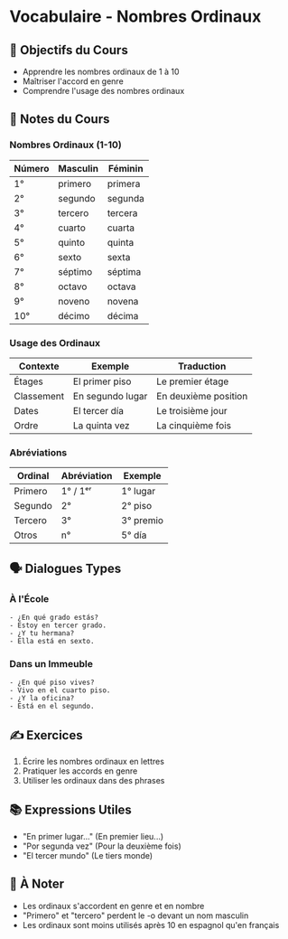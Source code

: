 # Vocabulaire - Nombres Ordinaux

## 🎯 Objectifs du Cours
- Apprendre les nombres ordinaux de 1 à 10
- Maîtriser l'accord en genre
- Comprendre l'usage des nombres ordinaux

## 📝 Notes du Cours

### Nombres Ordinaux (1-10)
| Número | Masculin | Féminin |
|--------|----------|----------|
| 1° | primero | primera |
| 2° | segundo | segunda |
| 3° | tercero | tercera |
| 4° | cuarto | cuarta |
| 5° | quinto | quinta |
| 6° | sexto | sexta |
| 7° | séptimo | séptima |
| 8° | octavo | octava |
| 9° | noveno | novena |
| 10° | décimo | décima |

### Usage des Ordinaux
| Contexte | Exemple | Traduction |
|----------|----------|------------|
| Étages | El primer piso | Le premier étage |
| Classement | En segundo lugar | En deuxième position |
| Dates | El tercer día | Le troisième jour |
| Ordre | La quinta vez | La cinquième fois |

### Abréviations
| Ordinal | Abréviation | Exemple |
|---------|-------------|----------|
| Primero | 1° / 1ᵉʳ | 1° lugar |
| Segundo | 2° | 2° piso |
| Tercero | 3° | 3° premio |
| Otros | n° | 5° día |

## 🗣️ Dialogues Types

### À l'École
```español
- ¿En qué grado estás?
- Estoy en tercer grado.
- ¿Y tu hermana?
- Ella está en sexto.
```

### Dans un Immeuble
```español
- ¿En qué piso vives?
- Vivo en el cuarto piso.
- ¿Y la oficina?
- Está en el segundo.
```

## ✍️ Exercices
1. Écrire les nombres ordinaux en lettres
2. Pratiquer les accords en genre
3. Utiliser les ordinaux dans des phrases

## 📚 Expressions Utiles
- "En primer lugar..." (En premier lieu...)
- "Por segunda vez" (Pour la deuxième fois)
- "El tercer mundo" (Le tiers monde)

## 📌 À Noter
- Les ordinaux s'accordent en genre et en nombre
- "Primero" et "tercero" perdent le -o devant un nom masculin
- Les ordinaux sont moins utilisés après 10 en espagnol qu'en français

